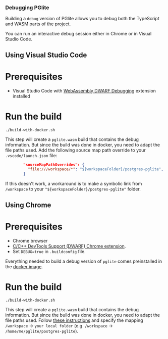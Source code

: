 ### Debugging PGlite

Building a `debug` version of PGlite allows you to debug both the TypeScript and WASM parts of the project.

You can run an interactive debug session either in Chrome or in Visual Studio Code.

## Using Visual Studio Code

# Prerequisites

- Visual Studio Code with [WebAssembly DWARF Debugging](https://marketplace.visualstudio.com/items?itemName=ms-vscode.wasm-dwarf-debugging) extension installed

# Run the build

`./build-with-docker.sh`

This step will create a `pglite.wasm` build that contains the debug information. But since the build was done in docker, you need to adapt the file paths used. Add the following source map path override to your `.vscode/launch.json` file:

```json
        "sourceMapPathOverrides": {
          "file:///workspace/*": "${workspaceFolder}/postgres-pglite",
        }
```

If this doesn't work, a workaround is to make a symbolic link from `/workspace` to your `"${workspaceFolder}/postgres-pglite"` folder.

## Using Chrome

# Prerequisites

- Chrome browser
- [C/C++ DevTools Support (DWARF) Chrome extension](https://goo.gle/wasm-debugging-extension).
- Set `DEBUG=true` in `.buildconfig` file.

Everything needed to build a debug version of `pglite` comes preinstalled in the [docker image](https://hub.docker.com/r/electricsql/pglite-builder).

# Run the build

`./build-with-docker.sh`

This step will create a `pglite.wasm` build that contains the debug information. But since the build was done in docker, you need to adapt the file paths used. Follow [these instructions](https://developer.chrome.com/docs/devtools/wasm#map-path) and specify the mapping `/workspace` -> `your local folder` (e.g. `/workspace` -> `/home/me/pglite/postgres-pglite`).
